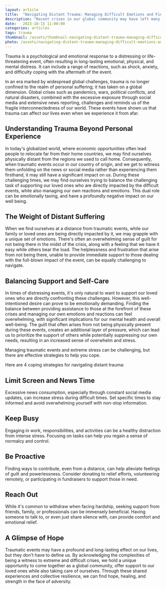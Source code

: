 ```yaml
---
layout: article
title:  "Navigating Distant Trauma: Managing Difficult Emotions and Finding Hope"
description: "Recent crises in our global community may have left many of us feeling overwhelmed and heartbroken, as we experience the effects of those traumatic events from afar. This article delves into the repercussions of experiencing distant trauma, offering insights into how it can significantly affect our emotional health. It explores the delicate balance of wanting to support loved ones facing crises while tending to our own emotions. Read more to discover four practical strategies to help you navigate these difficult times and maintain your mental well-being."
date:   2023-10-15 11:00:00
categories: articles
tags: trauma
thumbnail: /assets/thumbnail-navigating-distant-trauma-managing-difficult-emotions-and-finding-hope.jpg
photo: /assets/navigating-distant-trauma-managing-difficult-emotions-and-finding-hope.jpg
---
```

Trauma is a psychological and emotional response to a distressing or life-threatening event, often resulting in long-lasting emotional, physical, and mental distress. It can include a range of reactions, such as shock, anxiety, and difficulty coping with the aftermath of the event.

In an era marked by widespread global challenges, trauma is no longer confined to the realm of personal suffering; it has taken on a global dimension. Global crises such as pandemics, wars, political conflicts, and natural disasters, combined with the excessive exposure through social media and extensive news reporting, challenges and reminds us of the fragile interconnectedness of our world. These events have shown us that trauma can affect our lives even when we experience it from afar.

Understanding Trauma Beyond Personal Experience
------
In today's globalized world, where economic opportunities often lead people to relocate far from their home countries, we may find ourselves physically distant from the regions we used to call home. Consequently, when traumatic events occur in our country of origin, and we get to witness them unfolding on the news or social media rather than experiencing them firsthand, it may still have a significant impact on us.
During these challenging times, we may find ourselves trying to balance the challenging task of supporting our loved ones who are directly impacted by the difficult events, while also managing our own reactions and emotions. This dual role can be emotionally taxing, and have a profoundly negative impact on our well being. 

The Weight of Distant Suffering
------
When we find ourselves at a distance from traumatic events, while our family or loved ones are being directly impacted by it, we may grapple with a unique set of emotions. There's often an overwhelming sense of guilt for not being there in the midst of the crisis, along with a feeling that we have it easy while others bear the load. The helplessness and frustration that arise from not being there, unable to provide immediate support to those dealing with the full-blown impact of the event, can be equally challenging to navigate.


Balancing Support and Self-Care
------
In times of distressing events, it's only natural to want to support our loved ones who are directly confronting these challenges. However, this well-intentioned desire can prove to be emotionally demanding. Finding the balance between providing assistance to those at the forefront of these crises and managing our own emotions and reactions can feel overwhelming, with significant implications for our mental health and overall well-being.
The guilt that often arises from not being physically present during these events, creates an additional layer of pressure, which can lead us to prioritize the support of others while potentially suppressing our own needs, resulting in an increased sense of overwhelm and stress.

Managing traumatic events and extreme stress can be challenging, but there are effective strategies to help you cope.

Here are 4 coping strategies for navigating distant trauma: 

Limit Screen and News Time
--------
Excessive news consumption, especially through constant social media updates, can increase stress during difficult times. Set specific times to stay informed and avoid overwhelming yourself with non-stop information.

Keep Busy
----------
Engaging in work, responsibilities, and activities can be a healthy distraction from intense stress. Focusing on tasks can help you regain a sense of normalcy and control.

Be Proactive 
-------------
Finding ways to contribute, even from a distance, can help alleviate feelings of guilt and powerlessness. Consider donating to relief efforts, volunteering remotely, or participating in fundraisers to support those in need.

Reach Out
------
While it's common to withdraw when facing hardship, seeking support from friends, family, or professionals can be immensely beneficial. Having someone to talk to, or even just share silence with, can provide comfort and emotional relief.

A Glimpse of Hope
------
Traumatic events may have a profound and long-lasting effect on our lives, but they don't have to define us. By acknowledging the complexities of being a witness to extreme and difficult crises, we hold a unique opportunity to come together as a global community, offer support to our loved ones while also taking care of ourselves. Through these shared experiences and collective resilience, we can find hope, healing, and strength in the face of adversity.
